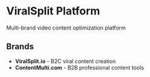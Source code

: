 # ViralSplit Platform

Multi-brand video content optimization platform

## Brands
- **ViralSplit.io** - B2C viral content creation
- **ContentMulti.com** - B2B professional content tools
